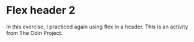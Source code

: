 # Flex header 2
In this exercise, I practiced again using flex in a header. This is an activity from The Odin Project.